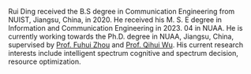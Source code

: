 Rui Ding received the B.S degree in Communication Engineering from NUIST, Jiangsu, China, in 2020. He received his M. S. E degree in Information and Communication Engineering in 2023. 04 in NUAA. He is currently working towards the Ph.D. degree in NUAA, Jiangsu, China, supervised by [Prof. Fuhui Zhou](https://zhoufuhui1989.wixsite.com/mysite) and [Prof. Qihui Wu](https://cog.nuaa.edu.cn/2017/0224/c988a25158/page.htm). His current research interests include intelligent spectrum cognitive and spectrum decision, resource optimization.
